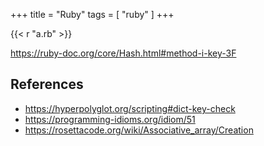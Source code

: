 +++
title = "Ruby"
tags = [ "ruby" ]
+++

{{< r "a.rb" >}}

<https://ruby-doc.org/core/Hash.html#method-i-key-3F>

## References

- <https://hyperpolyglot.org/scripting#dict-key-check>
- <https://programming-idioms.org/idiom/51>
- <https://rosettacode.org/wiki/Associative_array/Creation>
